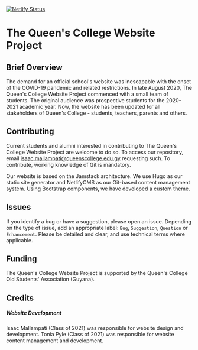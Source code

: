 [![Netlify Status](https://api.netlify.com/api/v1/badges/92c2889d-c4ab-4614-afb9-6b01ba54e417/deploy-status)](https://app.netlify.com/sites/peaceful-keller-7fd8da/deploys)

# The Queen's College Website Project
## Brief Overview
The demand for an official school's website was inescapable with the onset of the COVID-19 pandemic and related restrictions. In late August 2020, The Queen's College Website Project commenced with a small team of students. The original audience was prospective students for the 2020-2021 academic year. Now, the website has been updated for all stakeholders of Queen's College - students, teachers, parents and others.  

## Contributing
Current students and alumni interested in contributing to The Queen's College Website Project are welcome to do so. To access our repository, email isaac.mallampati@queenscollege.edu.gy requesting such. To contribute, working knowledge of Git is mandatory.

Our website is based on the Jamstack architecture. We use Hugo as our static site generator and NetlifyCMS as our Git-based content management system. Using Bootstrap components, we have developed a custom theme.

## Issues
If you identify a bug or have a suggestion, please open an issue. Depending on the type of issue, add an appropriate label: `Bug`, `Suggestion`, `Question` or `Enhancement`. Please be detailed and clear, and use technical terms where applicable.

## Funding
The Queen's College Website Project is supported by the Queen's College Old Students' Association (Guyana). 

## Credits
##### Website Development
Isaac Mallampati (Class of 2021) was responsible for website design and development.
Tonia Pyle (Class of 2021) was responsible for website content management and development.

